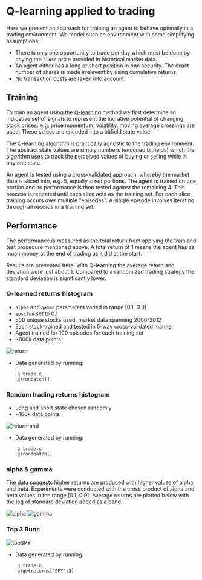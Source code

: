 # Q-learning applied to trading

Here we present an approach for training an agent to behave optimally in a
trading environment. We model such an environment with some simplifying
assumptions:

 * There is only one opportunity to trade per day which must be done by paying
 the `close` price provided in historical market data.
 * An agent either has a long or short position in one security. The exact
 number of shares is made irrelevent by using cumulative returns.
 * No transaction costs are taken into account.

## Training

To train an agent using the [Q-learning](https://en.wikipedia.org/wiki/Q-learning)
method we first determine an indicative set of signals to represent the
lucrative potential of changing stock prices. e.g. price momentum, volatility,
moving average crossings are used. These values are encoded into a bitfield
state value.

The Q-learning algorithm is practically agnostic to the trading environment. The
abstract state values are simply numbers (encoded bitfields) which the algorithm
uses to track the perceived values of buying or selling while in any one state.

An agent is tested using a cross-validated approach, whereby the market data
is sliced into, e.g. 5, equally sized portions. The agent is trained on one
portion and its performance is then tested against the remaining 4. This process
is repeated until each slice acts as the training set. For each slice, training
occurs over multiple "episodes". A single episode involves iterating through all
records in a training set.

## Performance

The performance is measured as the total return from applying the train and
test procedure mentioned above. A total return of 1 means the agent has as much
money at the end of trading as it did at the start.

Results are presented here. With Q-learning the average return and deviation
were just about 1. Compared to a randomized trading strategy the standard
deviation is significantly lower.

### Q-learned returns histogram

 * `alpha` and `gamma` parameters varied in range [0.1, 0.9]
 * `epsilon` set to 0.1
 * 500 unique stocks used, market data spanning 2000-2012
 * Each stock trained and tested in 5-way cross-validated manner
 * Agent trained for 100 episodes for each training set
 * ~800k data points

![return](https://raw.githubusercontent.com/jlas/ml.q/master/rl/experiment/trade/results/return.png)

 * Data generated by running:
```
    q trade.q
    q)runbatch[]
```

### Random trading returns histogram

 * Long and short state chosen randomly
 * ~160k data points

![returnrand](https://raw.githubusercontent.com/jlas/ml.q/master/rl/experiment/trade/results/returnrand.png)

 * Data generated by running:
```
    q trade.q
    q)randbatch[]
```

### alpha & gamma

The data suggests higher returns are produced with higher values of alpha and
beta. Experiments were conducted with the cross product of alpha and beta values
in the range [0.1, 0.9]. Average returns are plotted below with the log of
standard deviation added as a band.

![alpha](https://raw.githubusercontent.com/jlas/ml.q/master/rl/experiment/trade/results/alpha.png)
![gamma](https://raw.githubusercontent.com/jlas/ml.q/master/rl/experiment/trade/results/gamma.png)

### Top 3 Runs

![topSPY](https://raw.githubusercontent.com/jlas/ml.q/master/rl/experiment/trade/results/topSPY.png)

 * Data generated by running:
```
    q trade.q
    q)getreturns["SPY";3]
```
